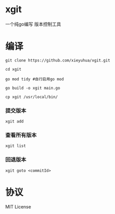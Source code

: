 # xgit
一个纯go编写 版本控制工具

# 编译

    git clone https://github.com/xieyuhua/xgit.git

    cd xgit

    go mod tidy #自行启用go mod

    go build -o xgit main.go

    cp xgit /usr/local/bin/


### 提交版本
    xgit add

### 查看所有版本
    xgit list

### 回退版本
    xgit goto <commitId>

# 协议
MIT License
